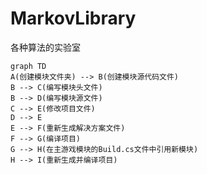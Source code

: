 # MarkovLibrary

各种算法的实验室

```mermaid
graph TD
A(创建模块文件夹) --> B(创建模块源代码文件)
B --> C(编写模块头文件)
B --> D(编写模块源文件)
C --> E(修改项目文件)
D --> E
E --> F(重新生成解决方案文件)
F --> G(编译项目)
G --> H(在主游戏模块的Build.cs文件中引用新模块)
H --> I(重新生成并编译项目)
```
